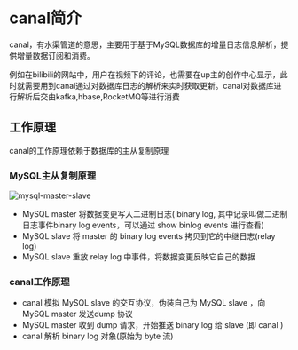# canal简介

canal，有水渠管道的意思，主要用于基于MySQL数据库的增量日志信息解析，提供增量数据订阅和消费。

例如在bilibili的网站中，用户在视频下的评论，也需要在up主的创作中心显示，此时就需要用到canal通过对数据库日志的解析来实时获取更新。canal对数据库进行解析后交由kafka,hbase,RocketMQ等进行消费

## 工作原理

canal的工作原理依赖于数据库的主从复制原理

### MySQL主从复制原理

 ![mysql-master-slave](https://imgconvert.csdnimg.cn/aHR0cHM6Ly9yYXcuZ2l0aHVidXNlcmNvbnRlbnQuY29tL3dlaXhpYW82MTkvbXljb2RlL21hc3Rlci9pbWFnZS9jYW5hbC5qcGc?x-oss-process=image/format,png)

- MySQL master 将数据变更写入二进制日志( binary log, 其中记录叫做二进制日志事件binary log events，可以通过 show binlog events 进行查看)
- MySQL slave 将 master 的 binary log events 拷贝到它的中继日志(relay log)
- MySQL slave 重放 relay log 中事件，将数据变更反映它自己的数据

### canal工作原理

- canal 模拟 MySQL slave 的交互协议，伪装自己为 MySQL slave ，向 MySQL master 发送dump 协议
- MySQL master 收到 dump 请求，开始推送 binary log 给 slave (即 canal )
- canal 解析 binary log 对象(原始为 byte 流)
